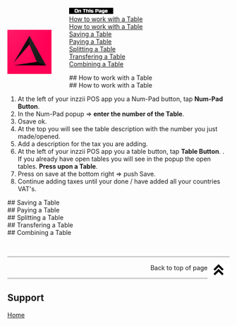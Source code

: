 <div id= "Top"></div>
<p><img src="../Assets/Pictures/play_store_512.png" alt="inzzii logo" width="100" style="float: left; margin-right: 40px; margin-top: 50px; margin-bottom: 20px"/>
<img src="../Assets/Pictures/OnTP.png" alt="index" width="100" style="float: left"/> <br>
<a href="#Work Table">How to work with a Table</a><br>
<a href="#Open Table">How to work with a Table</a><br>
<a href="#Save Table">Saving a Table</a><br>
<a href="#Pay Table">Paying a Table</a><br>
<a href="#Split Table">Splitting a Table</a><br>
<a href="#Transfer Table">Transfering a Table</a><br>
<a href="#Combine Table">Combining a Table</a><br>
</p>

<div id= "Work Table"></div>
## How to work with a Table

<div id= "Open Table"></div>
## How to work with a Table

1. At the left of your inzzii POS app you a Num-Pad button, tap **Num-Pad Button**.
2. In the Num-Pad popup => **enter the number of the Table**.
3. Osave ok. 
4. At the top you will see the table description with the number you just made/opened.
5. Add a description for the tax you are adding.
6. At the left of your inzzii POS app you a table button, tap **Table Button**.
. If you already have open tables you will see in the popup the open tables. **Press upon a Table**.
7. Press on save at the bottom right => push Save.
8. Continue adding taxes until your done / have added all your countries VAT's. 

<div id= "Save Table"></div>
## Saving a Table

<div id= "Pay Table"></div>
## Paying a Table

<div id= "Split Table"></div>
## Splitting a Table

<div id= "Transfer Table"></div>
## Transfering a Table

<div id= "Combine Table"></div>
## Combining a Table


<p><br></p>
<hr style="border-top: 3px solid #ccc; background: transparent;" >
<a href="#Top"><img src="../Assets/Pictures/Top.png" alt="Top" width="50" align="right" style="margin-bottom: 10px"/></a>
<p style="text-align: right;"> Back to top of page </p>
<hr style="border-top: 3px solid #ccc; background: transparent;" >

## Support
[Home](../index.md)